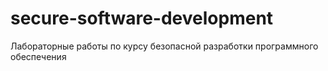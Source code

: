 # secure-software-development
Лабораторные работы по курсу безопасной разработки программного обеспечения

